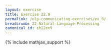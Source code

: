 ```yaml
---
layout: exercise
title: Exercise 22.9
permalink: /nlp-communicating-exercises/ex_9/
breadcrumb: 22-Natural-Language-Processing
canonical_id: ch22ex9
---
```


{% include mathjax_support %}
